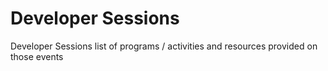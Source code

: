 # Developer Sessions

Developer Sessions list of programs / activities and resources provided on those events
